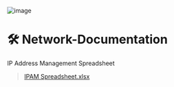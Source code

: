 ![image](https://github.com/user-attachments/assets/28d64bbc-6577-44f5-a16b-acb8478ab120)

# 🛠 Network-Documentation

IP Address Management Spreadsheet 
> [IPAM Spreadsheet.xlsx](https://github.com/user-attachments/files/22105558/IPAM.Spreadsheet.xlsx)

